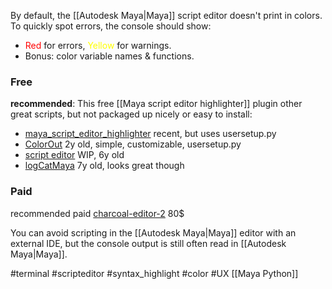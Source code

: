 By default, the [[Autodesk Maya|Maya]] script editor doesn't print in colors.
To quickly spot errors, the console should show:
- <font color="red">Red</font> for errors, <font color="yellow">Yellow</font> for warnings.
- Bonus: color variable names & functions.
### Free 
**recommended**: This free [[Maya script editor highlighter]] plugin
other great scripts, but not packaged up nicely or easy to install:
- [maya_script_editor_highlighter](https://github.com/martinlanton/maya_script_editor_highlighter) recent, but uses usersetup.py
- [ColorOut](https://github.com/sowwic/ColorOut) 2y old, simple, customizable, usersetup.py
- [script editor](https://github.com/martinlanton/maya_script_editor_highlighter/blob/main/src/userSetup.py) WIP, 6y old
- [logCatMaya](https://github.com/oglops/logcatMaya) 7y old, looks great though
### Paid
recommended paid [charcoal-editor-2](https://zurbrigg.com/charcoal-editor-2) 80$

You can avoid scripting in the [[Autodesk Maya|Maya]] editor with an external IDE, but the console output is still often read in [[Autodesk Maya|Maya]].


#terminal #scripteditor #syntax_highlight #color #UX
[[Maya Python]]